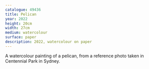 ```yaml
---
catalogue: 49436
title: Pelican
year: 2022
height: 20cm
width: 27cm
medium: watercolour
surface: paper
description: 2022, watercolour on paper
---
```

A watercolour painting of a pelican, from a reference photo taken in Centennial Park in Sydney.
